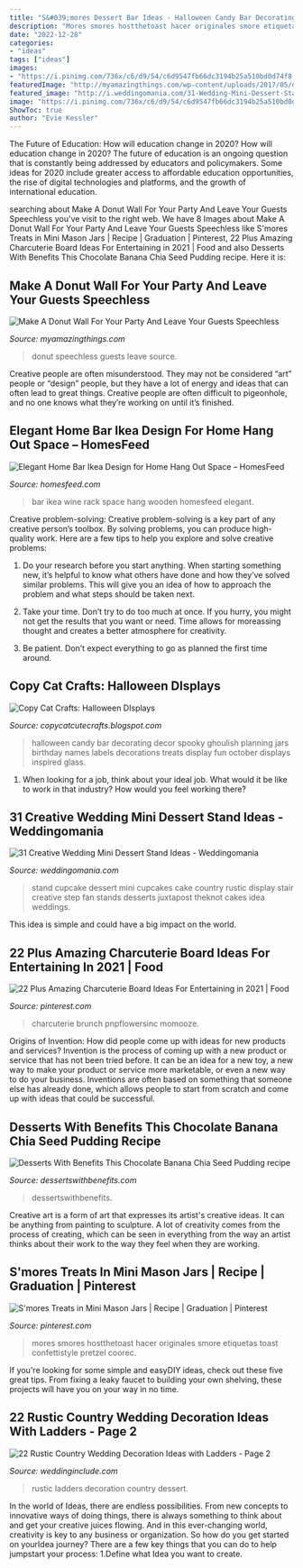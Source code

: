 ```yaml
---
title: "S&#039;mores Dessert Bar Ideas - Halloween Candy Bar Decorating Decor Spooky Ghoulish Planning Jars Birthday Names Labels Decorations Treats Display Fun October Displays Inspired Glass"
description: "Mores smores hostthetoast hacer originales smore etiquetas toast confettistyle pretzel coorec"
date: "2022-12-28"
categories:
- "ideas"
tags: ["ideas"]
images:
- "https://i.pinimg.com/736x/c6/d9/54/c6d9547fb66dc3194b25a510bd0d74f8.jpg"
featuredImage: "http://myamazingthings.com/wp-content/uploads/2017/05/donut-wall-2.jpg"
featured_image: "http://i.weddingomania.com/31-Wedding-Mini-Dessert-Stand-Ideas14.jpg"
image: "https://i.pinimg.com/736x/c6/d9/54/c6d9547fb66dc3194b25a510bd0d74f8.jpg"
ShowToc: true
author: "Evie Kessler"
---
```



The Future of Education: How will education change in 2020?
How will education change in 2020? The future of education is an ongoing question that is constantly being addressed by educators and policymakers. Some ideas for 2020 include greater access to affordable education opportunities, the rise of digital technologies and platforms, and the growth of international education.

	

		
searching about Make A Donut Wall For Your Party And Leave Your Guests Speechless you've visit to the right web. We have 8 Images about Make A Donut Wall For Your Party And Leave Your Guests Speechless like S&#039;mores Treats in Mini Mason Jars | Recipe | Graduation | Pinterest, 22 Plus Amazing Charcuterie Board Ideas For Entertaining in 2021 | Food and also Desserts With Benefits This Chocolate Banana Chia Seed Pudding recipe. Here it is:
		
    
## Make A Donut Wall For Your Party And Leave Your Guests Speechless

<img loading=lazy src="http://myamazingthings.com/wp-content/uploads/2017/05/donut-wall-2.jpg" onerror="this.onerror=null;this.src='https://tse3.mm.bing.net/th?id=OIP.0jXdk9mVc6iPmV5te-XtswHaLG&amp;pid=15.1';" alt="Make A Donut Wall For Your Party And Leave Your Guests Speechless">

_Source: myamazingthings.com_

>donut speechless guests leave source. 

	

Creative people are often misunderstood. They may not be considered “art” people or “design” people, but they have a lot of energy and ideas that can often lead to great things. Creative people are often difficult to pigeonhole, and no one knows what they’re working on until it’s finished.

    
## Elegant Home Bar Ikea Design For Home Hang Out Space – HomesFeed

<img loading=lazy src="https://homesfeed.com/wp-content/uploads/2015/12/adorable-black-wooden-home-bar-ikea-design-with-wine-rack-and-potter-plant-on-wall-racks.jpg" onerror="this.onerror=null;this.src='https://tse3.mm.bing.net/th?id=OIP.Upq-HJn2P4JBMnIV_BJSoAHaJ3&amp;pid=15.1';" alt="Elegant Home Bar Ikea Design for Home Hang Out Space – HomesFeed">

_Source: homesfeed.com_

>bar ikea wine rack space hang wooden homesfeed elegant. 

	

Creative problem-solving:
Creative problem-solving is a key part of any creative person’s toolbox. By solving problems, you can produce high-quality work. Here are a few tips to help you explore and solve creative problems:
1) Do your research before you start anything. When starting something new, it’s helpful to know what others have done and how they’ve solved similar problems. This will give you an idea of how to approach the problem and what steps should be taken next.

2) Take your time. Don’t try to do too much at once. If you hurry, you might not get the results that you want or need. Time allows for moreassing thought and creates a better atmosphere for creativity.

3) Be patient. Don’t expect everything to go as planned the first time around.

    
## Copy Cat Crafts: Halloween DIsplays

<img loading=lazy src="http://3.bp.blogspot.com/_1IwJSFYdX2s/TIAm8XZbqjI/AAAAAAAAZAk/02AndYH0vF8/s1600/Tray+of+Halloween+Candy+012.JPG" onerror="this.onerror=null;this.src='https://tse2.mm.bing.net/th?id=OIP.uRo_8sQVW54KPeTfOrGuRAHaLG&amp;pid=15.1';" alt="Copy Cat Crafts: Halloween DIsplays">

_Source: copycatcutecrafts.blogspot.com_

>halloween candy bar decorating decor spooky ghoulish planning jars birthday names labels decorations treats display fun october displays inspired glass. 

	

1) When looking for a job, think about your ideal job. What would it be like to work in that industry? How would you feel working there?

    
## 31 Creative Wedding Mini Dessert Stand Ideas - Weddingomania

<img loading=lazy src="http://i.weddingomania.com/31-Wedding-Mini-Dessert-Stand-Ideas14.jpg" onerror="this.onerror=null;this.src='https://tse3.mm.bing.net/th?id=OIP.TMqV2tyUOBNrMsCCDdM0zAAAAA&amp;pid=15.1';" alt="31 Creative Wedding Mini Dessert Stand Ideas - Weddingomania">

_Source: weddingomania.com_

>stand cupcake dessert mini cupcakes cake country rustic display stair creative step fan stands desserts juxtapost theknot cakes idea weddings. 

	

This idea is simple and could have a big impact on the world.

    
## 22 Plus Amazing Charcuterie Board Ideas For Entertaining In 2021 | Food

<img loading=lazy src="https://i.pinimg.com/736x/c6/d9/54/c6d9547fb66dc3194b25a510bd0d74f8.jpg" onerror="this.onerror=null;this.src='https://tse1.mm.bing.net/th?id=OIP.UgX3a0zXqu_hzsGkm48hIwHaLG&amp;pid=15.1';" alt="22 Plus Amazing Charcuterie Board Ideas For Entertaining in 2021 | Food">

_Source: pinterest.com_

>charcuterie brunch pnpflowersinc momooze. 

	

Origins of Invention: How did people come up with ideas for new products and services?
Invention is the process of coming up with a new product or service that has not been tried before. It can be an idea for a new toy, a new way to make your product or service more marketable, or even a new way to do your business. Inventions are often based on something that someone else has already done, which allows people to start from scratch and come up with ideas that could be successful.

    
## Desserts With Benefits This Chocolate Banana Chia Seed Pudding Recipe

<img loading=lazy src="https://dessertswithbenefits.com/wp-content/uploads/2018/05/Healthy-Chocolate-Banana-Chia-Seed-Pudding1-768x1152.jpg" onerror="this.onerror=null;this.src='https://tse3.mm.bing.net/th?id=OIP.a9qbCj6hP-fY2_xMKX7lngHaLH&amp;pid=15.1';" alt="Desserts With Benefits This Chocolate Banana Chia Seed Pudding recipe">

_Source: dessertswithbenefits.com_

>dessertswithbenefits. 

	

Creative art is a form of art that expresses its artist's creative ideas. It can be anything from painting to sculpture. A lot of creativity comes from the process of creating, which can be seen in everything from the way an artist thinks about their work to the way they feel when they are working.

    
## S&#039;mores Treats In Mini Mason Jars | Recipe | Graduation | Pinterest

<img loading=lazy src="https://i.pinimg.com/736x/b3/9d/41/b39d41a85a7411d93302eb4e4851a294--mini-mason-jars-mason-jar-treats.jpg?b=t" onerror="this.onerror=null;this.src='https://tse1.mm.bing.net/th?id=OIP.66fQCF4vKs3ucphmq_3AVwDGEs&amp;pid=15.1';" alt="S&#039;mores Treats in Mini Mason Jars | Recipe | Graduation | Pinterest">

_Source: pinterest.com_

>mores smores hostthetoast hacer originales smore etiquetas toast confettistyle pretzel coorec. 

	

If you're looking for some simple and easyDIY ideas, check out these five great tips. From fixing a leaky faucet to building your own shelving, these projects will have you on your way in no time.

    
## 22 Rustic Country Wedding Decoration Ideas With Ladders - Page 2

<img loading=lazy src="https://www.weddinginclude.com/wp-content/uploads/2017/06/wedding-dessert-with-ladders.jpg" onerror="this.onerror=null;this.src='https://tse3.mm.bing.net/th?id=OIP.4R2fNlqcj2-URYSBE9zwJQHaLG&amp;pid=15.1';" alt="22 Rustic Country Wedding Decoration Ideas with Ladders - Page 2">

_Source: weddinginclude.com_

>rustic ladders decoration country dessert. 

	

In the world of Ideas, there are endless possibilities. From new concepts to innovative ways of doing things, there is always something to think about and get your creative juices flowing. And in this ever-changing world, creativity is key to any business or organization. So how do you get started on yourIdea journey? There are a few key things that you can do to help jumpstart your process: 1.Define what Idea you want to create.

